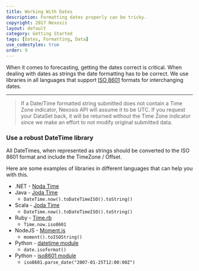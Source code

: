 ```yaml
---
title: Working With Dates
description: Formatting dates properly can be tricky.
copyright: 2017 Nexosis 
layout: default
category: Getting Started
tags: [Dates, Formatting, Data]
use_codestyles: true
order: 9
---
```


When it comes to forecasting, getting the dates correct is critical. When dealing with dates as strings the date formatting has to be correct. We use libraries in all languages that support [ISO 8601](https://en.wikipedia.org/wiki/ISO_8601) formats for interchanging dates.

-----
> If a Date/Time formatted string submitted does not contain a Time Zone indicator, Nexosis API will assume it to be UTC. If you request your DataSet back, it will be returned without the Time Zone indicator since we make an effort to not modify original submitted data.

### Use a robust DateTime library

All DateTimes, when represented as strings should be converted to the ISO 8601 format and include the TimeZone / Offset.

Here are some examples of libraries in different languages that can help you with this.

* .NET - [Noda Time](http://nodatime.org/)
* Java - [Joda Time](http://www.joda.org/joda-time/)
    * <code>DateTime.now().toDateTimeISO().toString()</code>
* Scala - [Joda Time](http://www.joda.org/joda-time/)
    * <code>DateTime.now().toDateTimeISO().toString()</code>
* Ruby - [Time.rb](https://ruby-doc.org/stdlib-2.1.1/libdoc/time/rdoc/Time.html)
    * <code>Time.now.iso8601</code>
* NodeJS - [Moment.js](https://momentjs.com/)
    * <code>moment().toISOString()</code>
* Python - [datetime module](https://docs.python.org/2/library/datetime.html) 
    * <code>date.isoformat()</code>
* Python - [iso8601 module](https://pypi.python.org/pypi/iso8601)
    * <code>iso8601.parse_date("2007-01-25T12:00:00Z")</code>
